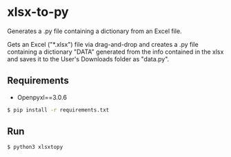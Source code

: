 # xlsx-to-py

Generates a .py file containing a dictionary from an Excel file.

Gets an Excel ("*.xlsx") file via drag-and-drop and creates a .py file containing a dictionary "DATA" generated from the info contained in the xlsx and saves it to the User's Downloads folder as "data.py".

## Requirements

* Openpyxl==3.0.6

```bash
$ pip install -r requirements.txt
```

## Run

 ```bash
 $ python3 xlsxtopy
```
